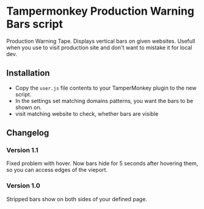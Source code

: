 # Tampermonkey Production Warning Bars script

Production Warning Tape. Displays vertical bars on given websites. 
Usefull when you use to visit production site and don't want to mistake it for local dev.

## Installation

- Copy the `user.js` file contents to your TamperMonkey plugin to the new script. 
- In the settings set matching domains patterns, you want the bars to be shown on.
- visit matching website to check, whether bars are visible

## Changelog 

### Version 1.1

Fixed problem with hover. Now bars hide for 5 seconds after hovering them, so you can access edges of the vieport.

### Version 1.0

Stripped bars show on both sides of your defined page. 
